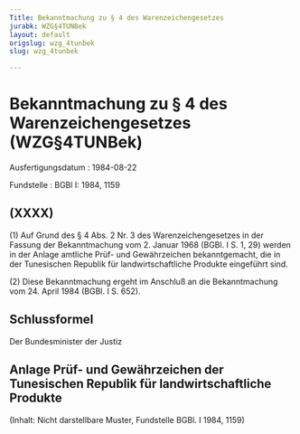 ```yaml
---
Title: Bekanntmachung zu § 4 des Warenzeichengesetzes
jurabk: WZG§4TUNBek
layout: default
origslug: wzg_4tunbek
slug: wzg_4tunbek

---
```


# Bekanntmachung zu § 4 des Warenzeichengesetzes (WZG§4TUNBek)

Ausfertigungsdatum
:   1984-08-22

Fundstelle
:   BGBl I: 1984, 1159



## (XXXX)

(1) Auf Grund des § 4 Abs. 2 Nr. 3 des Warenzeichengesetzes in der
Fassung der Bekanntmachung vom 2. Januar 1968 (BGBl. I S. 1, 29)
werden in der Anlage amtliche Prüf- und Gewährzeichen bekanntgemacht,
die in der Tunesischen Republik für landwirtschaftliche Produkte
eingeführt sind.

(2) Diese Bekanntmachung ergeht im Anschluß an die Bekanntmachung vom
24\. April 1984 (BGBl. I S. 652).


## Schlussformel

Der Bundesminister der Justiz


## Anlage Prüf- und Gewährzeichen der Tunesischen Republik für landwirtschaftliche Produkte

(Inhalt: Nicht darstellbare Muster,
Fundstelle BGBl. I 1984, 1159)

